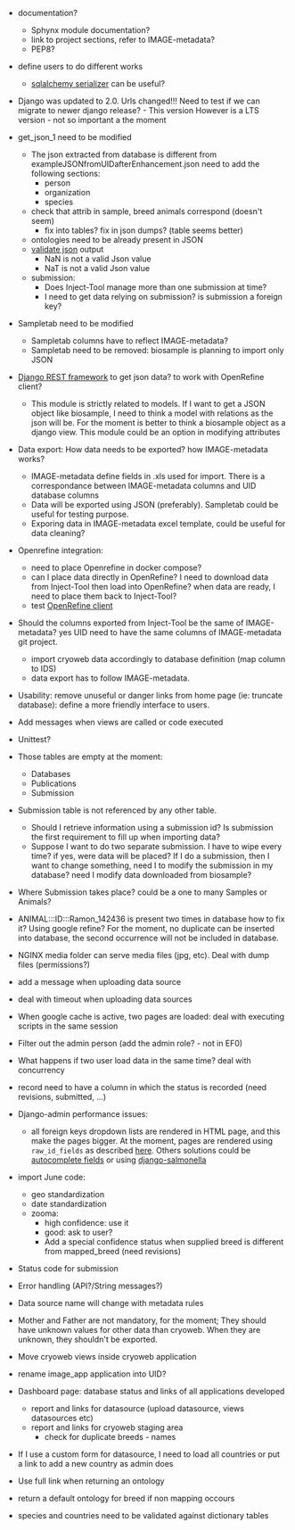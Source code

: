 
* documentation?
  - Sphynx module documentation?
  - link to project sections, refer to IMAGE-metadata?
  - PEP8?

* define users to do different works
  - [sqlalchemy serializer](https://stackoverflow.com/questions/2786664/how-to-create-and-restore-a-backup-from-sqlalchemy)
    can be useful?

* Django was updated to 2.0. Urls changed!!! Need to test if we can migrate to newer
  django release? - This version However is a LTS version - not so important a the moment

* get_json_1 need to be modified
  - The json extracted from database is different from exampleJSONfromUIDafterEnhancement.json
    need to add the following sections:
    * person
    * organization
    * species
  - check that attrib in sample, breed animals correspond (doesn't seem)
    * fix into tables? fix in json dumps? (table seems better)
  - ontologies need to be already present in JSON
  - [validate json](https://jsonlint.com/) output
    * NaN is not a valid Json value
    * NaT is not a valid Json value
  - submission:
    * Does Inject-Tool manage more than one submission at time?
    * I need to get data relying on submission? is submission a foreign key?

* Sampletab need to be modified
  - Sampletab columns have to reflect IMAGE-metadata?
  - Sampletab need to be removed: biosample is planning to import only JSON

* [Django REST framework](http://www.django-rest-framework.org/) to get json data?
  to work with OpenRefine client?
  - This module is strictly related to models. If I want to get a JSON object like
    biosample, I need to think a model with relations as the json will be. For the
    moment is better to think a biosample object as a django view. This module could
    be an option in modifying attributes

* Data export: How data needs to be exported? how IMAGE-metadata works?
  - IMAGE-metadata define fields in .xls used for import. There is a correspondance
    between IMAGE-metadata columns and UID database columns
  - Data will be exported using JSON (preferably). Sampletab could be useful
    for testing purpose.
  - Exporing data in IMAGE-metadata excel template, could be useful for data
    cleaning?

* Openrefine integration:
  - need to place Openrefine in docker compose?
  - can I place data directly in OpenRefine? I need to download data from Inject-Tool
    then load into OpenRefine? when data are ready, I need to place them back to Inject-Tool?
  - test [OpenRefine client](https://github.com/OpenRefine/refine-client-py)

* Should the columns exported from Inject-Tool be the same of IMAGE-metadata? yes
  UID need to have the same columns of IMAGE-metadata git project.
  - import cryoweb data accordingly to database definition (map column to IDS)
  - data export has to follow IMAGE-metadata.

* Usability: remove unuseful or danger links from home page (ie: truncate database):
  define a more friendly interface to users.

* Add messages when views are called or code executed

* Unittest?

* Those tables are empty at the moment:
  - Databases
  - Publications
  - Submission

* Submission table is not referenced by any other table.
  - Should I retrieve information using a submission id? Is submission the first
    requirement to fill up when importing data?
  - Suppose I want to do two separate submission. I have to wipe every time? if
    yes, were data will be placed? If I do a submission, then I want to change something,
    need I to modify the submission in my database? need I modify data downloaded
    from biosample?

* Where Submission takes place? could be a one to many Samples or Animals?

* ANIMAL:::ID:::Ramon_142436 is present two times in database how to fix it?
  Using google refine? For the moment, no duplicate can be inserted into database,
  the second occurrence will not be included in database.

* NGINX media folder can serve media files (jpg, etc). Deal with dump files (permissions?)

* add a message when uploading data source

* deal with timeout when uploading data sources

* When google cache is active, two pages are loaded: deal with executing scripts in
  the same session

* Filter out the admin person (add the admin role? - not in EF0)

* What happens if two user load data in the same time? deal with concurrency

* record need to have a column in which the status is recorded (need revisions,
  submitted, ...)

* Django-admin performance issues:
  - all foreign keys dropdown lists are rendered in HTML page, and this make the
  pages bigger. At the moment, pages are rendered using `raw_id_fields` as described
  [here](https://books.agiliq.com/projects/django-admin-cookbook/en/latest/many_fks.html).
  Others solutions could be [autocomplete fields](http://django-extensions.readthedocs.io/en/latest/admin_extensions.html?highlight=ForeignKeyAutocompleteAdmin)
  or using [django-salmonella](https://github.com/lincolnloop/django-dynamic-raw-id)

* import June code:
  - geo standardization
  - date standardization
  - zooma:
    - high confidence: use it
    - good: ask to user?
    - Add a special confidence status when supplied breed is different from
      mapped_breed (need revisions)

* Status code for submission

* Error handling (API?/String messages?)

* Data source name will change with metadata rules

* Mother and Father are not mandatory, for the moment; They should have unknown
  values for other data than cryoweb. When they are unknown, they shouldn't be
  exported.

* Move cryoweb views inside cryoweb application

* rename image_app application into UID?

* Dashboard page: database status and links of all applications developed
  - report and links for datasource (upload datasource, views datasources etc)
  - report and links for cryoweb staging area
    - check for duplicate breeds - names

* If I use a custom form for datasource, I need to load all countries or put
  a link to add a new country as admin does

* Use full link when returning an ontology

* return a default ontology for breed if non mapping occours

* species and countries need to be validated against dictionary tables
